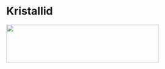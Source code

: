 # Kristallid

<img loading="lazy" width="400" height="100" src="https://dl3.pushbulletusercontent.com/BwCWjor8xILjm1YGanekq5MeXCkjR3Xn/kristalli%20pere2.png" alt="" class="wp-image-672">


